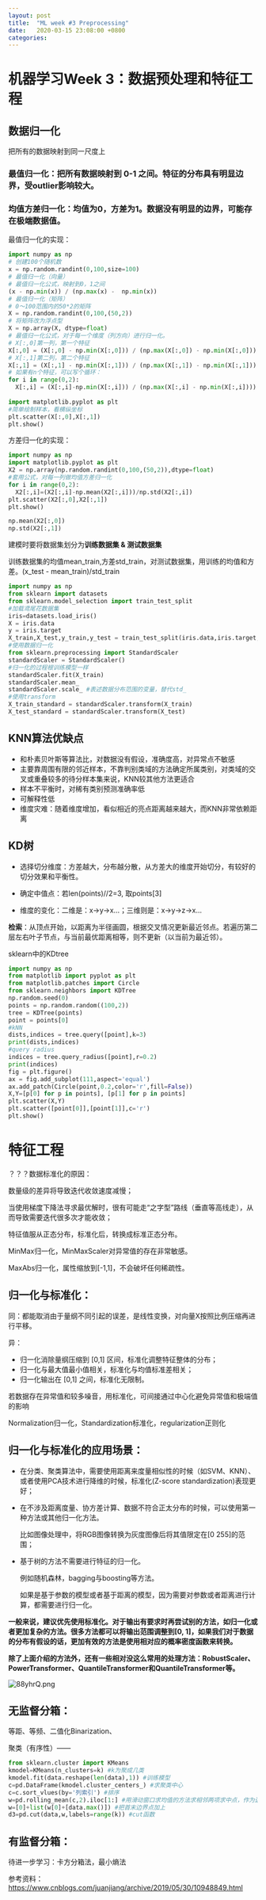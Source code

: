 ```yaml
---
layout: post
title:  "ML week #3 Preprocessing"
date:   2020-03-15 23:08:00 +0800
categories: 
---
```

# 机器学习Week 3：数据预处理和特征工程

## 数据归一化

把所有的数据映射到同一尺度上

### 最值归一化：把所有数据映射到 0-1 之间。特征的分布具有明显边界，受outlier影响较大。

### 均值方差归一化：均值为0，方差为1。数据没有明显的边界，可能存在极端数据值。



最值归一化的实现：

```python
import numpy as np
# 创建100个随机数
x = np.random.randint(0,100,size=100)
# 最值归一化（向量）
# 最值归一化公式，映射到0，1之间
(x - np.min(x)) / (np.max(x) -  np.min(x))
# 最值归一化（矩阵）
# 0～100范围内的50*2的矩阵
X = np.random.randint(0,100,(50,2))
# 将矩阵改为浮点型
X = np.array(X, dtype=float)
# 最值归一化公式，对于每一个维度（列方向）进行归一化。
# X[:,0]第一列，第一个特征
X[:,0] = (X[:,0] - np.min(X[:,0])) / (np.max(X[:,0]) - np.min(X[:,0]))
# X[:,1]第二列，第二个特征
X[:,1] = (X[:,1] - np.min(X[:,1])) / (np.max(X[:,1]) - np.min(X[:,1]))
# 如果有n个特征，可以写个循环：
for i in range(0,2):    
  X[:,i] = (X[:,i]-np.min(X[:,i])) / (np.max(X[:,i] - np.min(X[:,i])))
 
import matplotlib.pyplot as plt
#简单绘制样本，看横纵坐标
plt.scatter(X[:,0],X[:,1])
plt.show()
```



方差归一化的实现：

```python
import numpy as np
import matplotlib.pyplot as plt
X2 = np.array(np.random.randint(0,100,(50,2)),dtype=float)
#套用公式，对每一列做均值方差归一化
for i in range(0,2):
  X2[:,i]=(X2[:,i]-np.mean(X2[:,i]))/np.std(X2[:,i])
plt.scatter(X2[:,0],X2[:,1])
plt.show()

np.mean(X2[:,0])
np.std(X2[:,1])
```



建模时要将数据集划分为**训练数据集 & 测试数据集**

训练数据集的均值mean_train,方差std_train，对测试数据集，用训练的均值和方差。(x_test - mean_train)/std_train

```python
import numpy as np
from sklearn import datasets
from sklearn.model_selection import train_test_split
#加载鸢尾花数据集
iris=datasets.load_iris()
X = iris.data
y = iris.target
X_train,X_test,y_train,y_test = train_test_split(iris.data,iris.target,test_size=0.2,random_state=666)
#使用数据归一化
from sklearn.preprocessing import StandardScaler
standardScaler = StandardScaler()
#归一化的过程根训练模型一样
standardScaler.fit(X_train)
standardScaler.mean_
standardScaler.scale_ #表述数据分布范围的变量，替代std_
#使用transform
X_train_standard = standardScaler.transform(X_train)
X_test_standard = standardScaler.transform(X_test)
```



## KNN算法优缺点

* 和朴素贝叶斯等算法比，对数据没有假设，准确度高，对异常点不敏感
* 主要靠周围有限的邻近样本，不靠判别类域的方法确定所属类别，对类域的交叉或重叠较多的待分样本集来说，KNN较其他方法更适合
* 样本不平衡时，对稀有类别预测准确率低
* 可解释性低
* 维度灾难：随着维度增加，看似相近的亮点距离越来越大，而KNN非常依赖距离



## KD树

* 选择切分维度：方差越大，分布越分散，从方差大的维度开始切分，有较好的切分效果和平衡性。

* 确定中值点：若len(points)//2=3, 取points[3]

* 维度的变化：二维是：x->y->x…；三维则是：x->y->z->x…

  

**检索**：从顶点开始，以距离为半径画圆，根据交叉情况更新最近邻点。若遍历第二层左右叶子节点，与当前最优距离相等，则不更新（以当前为最近邻）。



sklearn中的KDtree

```python
import numpy as np
from matplotlib import pyplot as plt
from matplotlib.patches import Circle
from sklearn.neighbors import KDTree
np.random.seed(0)
points = np.random.random((100,2))
tree = KDTree(points)
point = points[0]
#kNN
dists,indices = tree.query([point],k=3)
print(dists,indices)
#query radius
indices = tree.query_radius([point],r=0.2)
print(indices)
fig = plt.figure()
ax = fig.add_subplot(111,aspect='equal')
ax.add_patch(Circle(point,0.2,color='r',fill=False))
X,Y=[p[0] for p in points], [p[1] for p in points]
plt.scatter(X,Y)
plt.scatter([point[0]],[point[1]],c='r')
plt.show()
```



# 特征工程

？？？数据标准化的原因：

数量级的差异将导致迭代收敛速度减慢；

当使用梯度下降法寻求最优解时，很有可能走“之字型”路线（垂直等高线走），从而导致需要迭代很多次才能收敛；



特征值服从正态分布，标准化后，转换成标准正态分布。

MinMax归一化，MinMaxScaler对异常值的存在非常敏感。

MaxAbs归一化，属性缩放到[-1,1]，不会破坏任何稀疏性。



## 归一化与标准化：

同：都能取消由于量纲不同引起的误差，是线性变换，对向量X按照比例压缩再进行平移。

异：

* 归一化消除量纲压缩到 [0,1] 区间，标准化调整特征整体的分布；
* 归一化与最大值最小值相关，标准化与均值标准差相关；
* 归一化输出在 [0,1] 之间，标准化无限制。

若数据存在异常值和较多噪音，用标准化，可间接通过中心化避免异常值和极端值的影响

Normalization归一化，Standardization标准化，regularization正则化

## 归一化与标准化的应用场景：

- 在分类、聚类算法中，需要使用距离来度量相似性的时候（如SVM、KNN）、或者使用PCA技术进行降维的时候，标准化(Z-score standardization)表现更好；

- 在不涉及距离度量、协方差计算、数据不符合正太分布的时候，可以使用第一种方法或其他归一化方法。

  比如图像处理中，将RGB图像转换为灰度图像后将其值限定在[0 255]的范围；

- 基于树的方法不需要进行特征的归一化。

  例如随机森林，bagging与boosting等方法。

  如果是基于参数的模型或者基于距离的模型，因为需要对参数或者距离进行计算，都需要进行归一化。

**一般来说，建议优先使用标准化。对于输出有要求时再尝试别的方法，如归一化或者更加复杂的方法。很多方法都可以将输出范围调整到[0, 1]，如果我们对于数据的分布有假设的话，更加有效的方法是使用相对应的概率密度函数来转换。**

**除了上面介绍的方法外，还有一些相对没这么常用的处理方法：RobustScaler、PowerTransformer、QuantileTransformer和QuantileTransformer等。**

![88yhrQ.png](https://s1.ax1x.com/2020/03/15/88yhrQ.png)

## 无监督分箱：

等距、等频、二值化Binarization、

聚类（有序性）——

```python
from sklearn.cluster import KMeans
kmodel=KMeans(n_clusters=k) #k为聚成几类
kmodel.fit(data.reshape(len(data),1)) #训练模型
c=pd.DataFrame(kmodel.cluster_centers_) #求聚类中心
c=c.sort_vlues(by='列索引') #排序
w=pd.rolling_mean(c,2).iloc[1:] #用滑动窗口求均值的方法求相邻两项求中点，作为边界点
w=[0]+list(w[0]+[data.max()]) #把首末边界点加上
d3=pd.cut(data,w,labels=range(k)) #cut函数
```



## 有监督分箱：

待进一步学习：卡方分箱法，最小熵法





参考资料：https://www.cnblogs.com/juanjiang/archive/2019/05/30/10948849.html





